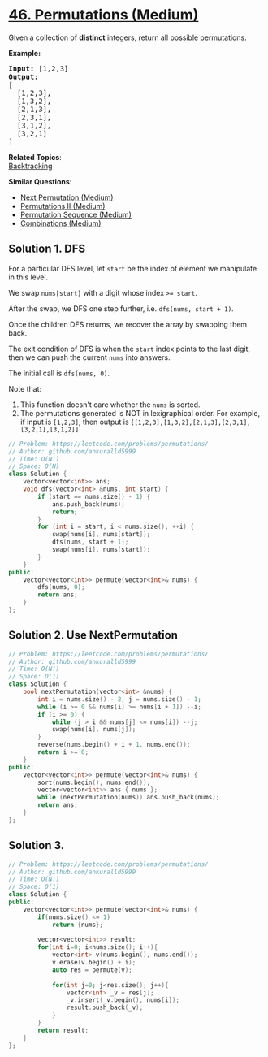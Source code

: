 # [46. Permutations (Medium)](https://leetcode.com/problems/permutations/)

<p>Given a collection of <strong>distinct</strong> integers, return all possible permutations.</p>

<p><strong>Example:</strong></p>

<pre><strong>Input:</strong> [1,2,3]
<strong>Output:</strong>
[
  [1,2,3],
  [1,3,2],
  [2,1,3],
  [2,3,1],
  [3,1,2],
  [3,2,1]
]
</pre>


**Related Topics**:  
[Backtracking](https://leetcode.com/tag/backtracking/)

**Similar Questions**:
* [Next Permutation (Medium)](https://leetcode.com/problems/next-permutation/)
* [Permutations II (Medium)](https://leetcode.com/problems/permutations-ii/)
* [Permutation Sequence (Medium)](https://leetcode.com/problems/permutation-sequence/)
* [Combinations (Medium)](https://leetcode.com/problems/combinations/)

## Solution 1. DFS

For a particular DFS level, let `start` be the index of element we manipulate in this level.

We swap `nums[start]` with a digit whose index `>= start`.

After the swap, we DFS one step further, i.e. `dfs(nums, start + 1)`.

Once the children DFS returns, we recover the array by swapping them back.

The exit condition of DFS is when the `start` index points to the last digit, then we can push the current `nums` into answers.

The initial call is `dfs(nums, 0)`.

Note that:

1. This function doesn't care whether the `nums` is sorted.
1. The permutations generated is NOT in lexigraphical order. For example, if input is `[1,2,3]`, then output is `[[1,2,3],[1,3,2],[2,1,3],[2,3,1],[3,2,1],[3,1,2]]`

```cpp
// Problem: https://leetcode.com/problems/permutations/
// Author: github.com/ankuralld5999
// Time: O(N!)
// Space: O(N)
class Solution {
    vector<vector<int>> ans;
    void dfs(vector<int> &nums, int start) {
        if (start == nums.size() - 1) {
            ans.push_back(nums);
            return;
        }
        for (int i = start; i < nums.size(); ++i) {
            swap(nums[i], nums[start]);
            dfs(nums, start + 1);
            swap(nums[i], nums[start]);
        }
    }
public:
    vector<vector<int>> permute(vector<int>& nums) {
        dfs(nums, 0);
        return ans;
    }
};
```

## Solution 2. Use NextPermutation

```cpp
// Problem: https://leetcode.com/problems/permutations/
// Author: github.com/ankuralld5999
// Time: O(N!)
// Space: O(1)
class Solution {
    bool nextPermutation(vector<int> &nums) {
        int i = nums.size() - 2, j = nums.size() - 1;
        while (i >= 0 && nums[i] >= nums[i + 1]) --i;
        if (i >= 0) {
            while (j > i && nums[j] <= nums[i]) --j;
            swap(nums[i], nums[j]);
        }
        reverse(nums.begin() + i + 1, nums.end());
        return i >= 0;
    }
public:
    vector<vector<int>> permute(vector<int>& nums) {
        sort(nums.begin(), nums.end());
        vector<vector<int>> ans { nums };
        while (nextPermutation(nums)) ans.push_back(nums);
        return ans;
    }
};
```

## Solution 3.

```cpp
// Problem: https://leetcode.com/problems/permutations/
// Author: github.com/ankuralld5999
// Time: O(N!)
// Space: O(1)
class Solution {
public:
    vector<vector<int>> permute(vector<int>& nums) {
        if(nums.size() <= 1)
            return {nums};
        
        vector<vector<int>> result;
        for(int i=0; i<nums.size(); i++){
            vector<int> v(nums.begin(), nums.end());
            v.erase(v.begin() + i);
            auto res = permute(v);
            
            for(int j=0; j<res.size(); j++){
                vector<int> _v = res[j];
                _v.insert(_v.begin(), nums[i]);
                result.push_back(_v);
            }
        }
        return result;
    }
};
```
